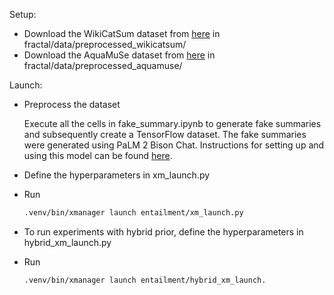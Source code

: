 Setup:

- Download the WikiCatSum dataset from [here](https://datashare.ed.ac.uk/handle/10283/3368) in fractal/data/preprocessed_wikicatsum/
- Download the AquaMuSe dataset from [here](https://github.com/google-research-datasets/aquamuse/tree/main/v3) in fractal/data/preprocessed_aquamuse/

Launch:

- Preprocess the dataset

  Execute all the cells in fake_summary.ipynb to generate fake summaries and subsequently create a TensorFlow dataset. The fake summaries were generated using PaLM 2 Bison Chat. Instructions for setting up and using this model can be found [here](https://console.cloud.google.com/vertex-ai/publishers/google/model-garden/chat-bison?inv=1&invt=AbytLg).

- Define the hyperparameters in xm_launch.py
- Run
  ```bash
  .venv/bin/xmanager launch entailment/xm_launch.py
  ```

- To run experiments with hybrid prior, define the hyperparameters in hybrid_xm_launch.py
- Run
  ```bash
  .venv/bin/xmanager launch entailment/hybrid_xm_launch.
  ```
